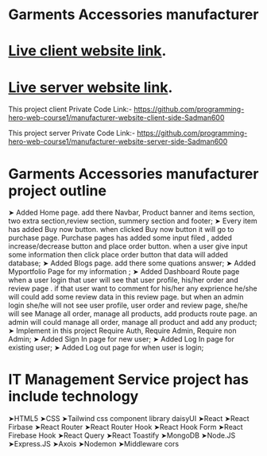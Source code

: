 # Garments Accessories manufacturer

# [Live client website link](https://it-management-service.web.app/).
# [Live server website link](https://ancient-hollows-23865.herokuapp.com/).

This project client Private Code Link:- https://github.com/programming-hero-web-course1/manufacturer-website-client-side-Sadman600

This project server Private Code Link:- https://github.com/programming-hero-web-course1/manufacturer-website-server-side-Sadman600

# Garments Accessories manufacturer project outline
➤ Added Home page. add there Navbar, Product banner and items section, two extra section,review section, summery section and footer;
➤ Every item has added  Buy now button. when clicked Buy now button it will go to purchase page.  Purchase pages has added  some input  filed , added increase/decrease button and place order  button. when a user give input some information then click place order button that data will added database;
➤ Added Blogs page. add there some quations answer;
➤ Added Myportfolio Page for my information ;
➤ Added Dashboard Route page when a user login that user will see that user profile, his/her order and review page . if that user want to comment for his/her any exprience he/she will could add some review data  in this review page. but when an admin login she/he will not see user profile, user order and review page, she/he will see Manage all order, manage all products, add products route page. an admin will could manage all order, manage all product and add any product;
➤ Implement in this project Require Auth, Require Admin, Require non Admin;
➤ Added Sign In page for new user;
➤ Added Log In page for existing user;
➤ Added Log out page for when user is login;

# IT Management Service project has include technology 
➤HTML5 
➤CSS
➤Tailwind css component library daisyUI
➤React
➤React Firbase 
➤React Router
➤React Router Hook
➤React Hook Form
➤React Firebase Hook
➤React Query
➤React Toastify
➤MongoDB
➤Node.JS
➤Express.JS
➤Axois
➤Nodemon
➤Middleware cors
